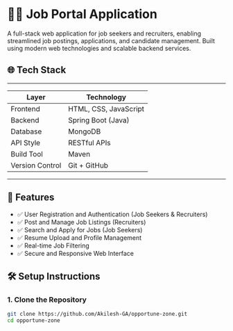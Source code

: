 # 🧑‍💼 Job Portal Application

A full-stack web application for job seekers and recruiters, enabling streamlined job postings, applications, and candidate management. Built using modern web technologies and scalable backend services.


## 🌐 Tech Stack

-------------------------------------------------
| Layer          | Technology                   |
|----------------|------------------------------|
| Frontend       | HTML, CSS, JavaScript        |
| Backend        | Spring Boot (Java)           |
| Database       | MongoDB                      |
| API Style      | RESTful APIs                 |
| Build Tool     | Maven                        |
| Version Control| Git + GitHub                 |
-------------------------------------------------


## 📌 Features

- ✅ User Registration and Authentication (Job Seekers & Recruiters)
- ✅ Post and Manage Job Listings (Recruiters)
- ✅ Search and Apply for Jobs (Job Seekers)
- ✅ Resume Upload and Profile Management
- ✅ Real-time Job Filtering
- ✅ Secure and Responsive Web Interface

## 🛠️ Setup Instructions

### 1. Clone the Repository

```bash
git clone https://github.com/Akilesh-GA/opportune-zone.git
cd opportune-zone
